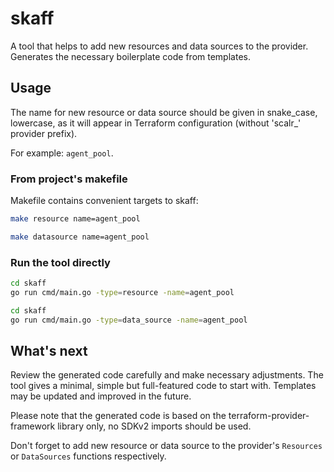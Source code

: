 # skaff

A tool that helps to add new resources and data sources to the provider.
Generates the necessary boilerplate code from templates.

## Usage

The name for new resource or data source should be given in snake_case, lowercase,
as it will appear in Terraform configuration (without 'scalr_' provider prefix).

For example: `agent_pool`.

### From project's makefile

Makefile contains convenient targets to skaff:

```bash
make resource name=agent_pool
```

```bash
make datasource name=agent_pool
```

### Run the tool directly

```bash
cd skaff
go run cmd/main.go -type=resource -name=agent_pool
```

```bash
cd skaff
go run cmd/main.go -type=data_source -name=agent_pool
```

## What's next

Review the generated code carefully and make necessary adjustments.
The tool gives a minimal, simple but full-featured code to start with.
Templates may be updated and improved in the future.

Please note that the generated code is based on the terraform-provider-framework library only,
no SDKv2 imports should be used.

Don't forget to add new resource or data source to the provider's `Resources` or `DataSources` functions respectively.
